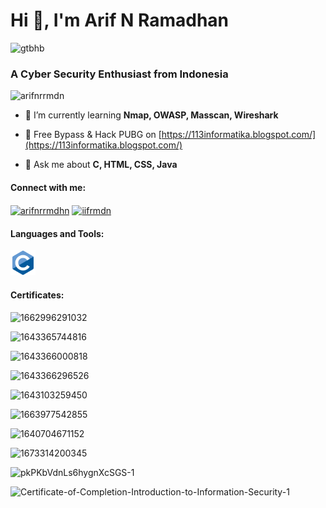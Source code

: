 <h1>Hi 👋, I'm Arif N Ramadhan</h1>

![gtbhb](https://user-images.githubusercontent.com/91766087/231001177-f2abe7bf-6ce5-41fc-885e-f25cf5a4ac3b.png)

<h3>A Cyber Security Enthusiast from Indonesia</h3>

<p align="left"> <img src="https://komarev.com/ghpvc/?username=arifnrrmdn&label=Profile%20views&color=0e75b6&style=flat" alt="arifnrrmdn" /> </p>


- 🌱 I’m currently learning **Nmap, OWASP, Masscan, Wireshark**

- 📝 Free Bypass & Hack PUBG on [https://113informatika.blogspot.com/](https://113informatika.blogspot.com/)

- 💬 Ask me about **C, HTML, CSS, Java**

<h4 align="left">Connect with me:</h3>
<p align="left">
<a href="https://twitter.com/arifnrrmdhn" target="blank"><img align="center" src="https://raw.githubusercontent.com/rahuldkjain/github-profile-readme-generator/master/src/images/icons/Social/twitter.svg" alt="arifnrrmdhn" height="30" width="40" /></a>
<a href="https://www.youtube.com/channel/UCqIlRGBsx7NBOoeeFIIp4QQ" target="blank"><img align="center" src="https://raw.githubusercontent.com/rahuldkjain/github-profile-readme-generator/master/src/images/icons/Social/youtube.svg" alt="iifrmdn" height="30" width="40" /></a>
</p>

<h4 align="left">Languages and Tools:</h4>
<p align="left"> 
<!-- C  -->
<a href="https://www.cprogramming.com/" target="_blank" rel="noreferrer"> <img src="https://raw.githubusercontent.com/devicons/devicon/master/icons/c/c-original.svg" alt="c" width="40" height="40"/> </a> 
</p>

<h4 align="left">Certificates:</h4>

![1662996291032](https://user-images.githubusercontent.com/91766087/230991696-e4260fe5-ae78-4fe2-9b7e-7e44533ce813.jpeg)

![1643365744816](https://user-images.githubusercontent.com/91766087/230991719-9456f4a5-b84e-49a1-a26a-69354fe8d75d.jpeg)

![1643366000818](https://user-images.githubusercontent.com/91766087/230991757-642ef8df-3626-4306-8dd1-cae1a739997f.jpeg)

![1643366296526](https://user-images.githubusercontent.com/91766087/230991794-63b83927-704c-45b8-bd2c-7c27e353aa0f.jpeg)

![1643103259450](https://user-images.githubusercontent.com/91766087/230991815-cb24058a-deeb-486f-85c2-746d44e71fa5.jpeg)

![1663977542855](https://user-images.githubusercontent.com/91766087/230991862-bec85846-30da-45b9-83e0-c759d47c6b08.jpeg)

![1640704671152](https://user-images.githubusercontent.com/91766087/230991880-75673d29-e71f-40c0-b0c3-3f043f1c6894.jpeg)

![1673314200345](https://user-images.githubusercontent.com/91766087/230991893-2d811108-63a9-42db-b7d4-48053295bc02.jpeg)

![pkPKbVdnLs6hygnXcSGS-1](https://user-images.githubusercontent.com/91766087/233558137-a00f7b20-1de5-4133-85ac-1fe8b3393202.png)

![Certificate-of-Completion-Introduction-to-Information-Security-1](https://user-images.githubusercontent.com/91766087/233558421-51a81170-ace7-43f7-aeec-6f96c3c7f052.png)


